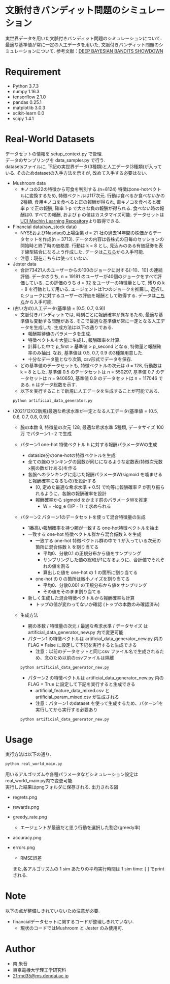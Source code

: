 # 文脈付きバンディット問題のシミュレーション
実世界データを用いた文脈付きバンディット問題のシミュレーションについて.
最適な基準値が常に一定の人工データを用いた, 文脈付きバンディット問題のシミュレーションについて.
参考文献：[DEEP BAYESIAN BANDITS SHOWDOWN](https://arxiv.org/pdf/1802.09127.pdf)
 
# Requirement
* Python 3.7.3
* numpy 1.16.3
* tensorflow 2.1.0
* pandas 0.25.1
* matplotlib 3.0.3
* scikit-learn 0.0
* scipy 1.4.1

# Real-World Datasets
データセットの情報を setup_context.py で管理.  
データのサンプリングを data_sampler.py で行う.  
datasetsファイルに, 下記の実世界データ(3種類)と人工データ(3種類)が入っている. そのためdatasetの入手方法を示すが, 改めて入手する必要はない.

* Mushroom data
    * キノコの22の特徴から可食を判別する.(n=8124) 特徴はone-hotベクトルに変換するため, 特徴ベクトルは117次元. 行動は食べるか食べないかの2種類. 食用キノコを食べると正の報酬が得られ, 毒キノコを食べると確率 p で正の報酬, 確率 1-p で大きな負の報酬が得られる. 食べない時の報酬は0. すべての報酬, および p の値はカスタマイズ可能. データセットは[UCI Machin Learning Repository](https://archive.ics.uci.edu/ml/datasets/mushroom)より取得できる.
* Financial data(raw_stock data)
    * NYSEおよびNasdaqの上場企業 d = 21 社の過去14年間の株価からデータセットを作成(n = 3713). データの内容は各株式の日毎のセッションの開始時と終了時の価格差. 行動は k = 8 とし, 見込みのある有価証券を表す線型結合になるよう作成した. データは[こちら](https://storage.googleapis.com/bandits_datasets/raw_stock_contexts)から入手可能.
    * 注意：現在こちらは使っていない.
* Jester data
    * 合計73421人のユーザーからの100のジョークに対する[-10、10] の連続評価. データのうち, n = 19181 のユーザーが40個のジョークをすべて評価している. この評価のうち d = 32 をユーザーの特徴量として, 残りの k = 8 を行動として用いる. エージェントは1つのジョークを推薦し, 選択したジョークに対するユーザーの評価を報酬として取得する. データは[こちら](https://storage.googleapis.com/bandits_datasets/jester_data_40jokes_19181users.npy)から入手可能.
* (古い方の)人工データ(基準値 = [0.5, 0.7, 0.9])
    * 文脈付きバンディットでは, 時刻ごとに報酬確率が異なるため, 最適な基準値も変動する問題がある. そこで最適な基準値が常に一定となる人工データを生成した. 生成方法は以下の通りである.
        * 報酬期待値のパラメータを生成.
        * 特徴ベクトルを大量に生成し, 報酬確率を計算.
        * 計算した中で p_first > 基準値 > p_second となる, 特徴量と報酬確率のみ抽出. なお, 基準値は 0.5, 0.7, 0.9 の3種類用意した.
        * 十分なデータ量となり次第, csv形式でデータを保存.
    * どの基準値のデータセットも, 特徴ベクトルの次元は d = 128, 行動数は k = 8 とした. 基準値 0.5 のデータセットは n = 550297, 基準値 0.7 のデータセットは n = 940650, 基準値 0.9 のデータセットは n = 117046 である. n はデータ総数を示す.
    * 以下を実行することで新規に人工データを生成することが可能である. 
    ```bash
    python artificial_data_generator.py
    ```
* (2021/12/02新規)最適な希求水準が一定となる人工データ(基準値 = {0.5, 0.6, 0.7, 0.8, 0.9})
    * 腕の本数 8, 特徴量の次元 128, 最適な希求水準 5種類, データサイズ 100万 でパターン1・2 で生成
    * パターン1 one-hot 特徴ベクトル h に対する報酬パラメータWの生成
        * datasize分のone-hotの特徴ベクトルを生成
        * 全ての腕のランキングの回数が同じになるような定数表(特徴次元数×腕の数だけある)を作る
        * 各腕へのランキングに応じた報酬パラメータW(sigmoid を噛ませると報酬確率になるもの)を設計する
            * [0, 定めた最適な希求水準 + 0.5] で均等に報酬確率 P が割り振られるように、各腕の報酬確率を設計
            * 報酬確率から sigmoid をかます前のパラメータWを推定
                * W = -log_e (1/P - 1) で求められる
    * パターン2 パターン1のデータセットを使って混合特徴量の生成
        * 1番高い報酬確率を持つ腕が一致する one-hot特徴ベクトルを抽出
        * 一致する one-hot 特徴ベクトル群から混合係数 λ を生成
            * 一致する one-hot 特徴ベクトル群の中で 1 が入っている次元の箇所に混合係数 λ を割り当てる
                * 平均0、分散0.1 の正規分布から値をサンプリング
                * サンプリングした値の総和が1になるように、合計値でそれぞれの値を割る
                * 算出した値を one-hot の 1 の箇所に割り当てる
            * one-hot の 0 の箇所は微小ノイズを割り当てる
                * 平均0、分散0.001 の正規分布から値をサンプリング
                * その値をそのまま割り当てる
        * 新しく生成した混合特徴ベクトルから報酬確率も計算
            * トップの値が変わってないか確認 (トップの本数のみ確認済み)
    
    * 生成方法
        * 腕の本数 / 特徴量の次元 / 最適な希求水準 / データサイズ は artificial_data_generator_new.py 内で変更可能
        * パターン1 の特徴ベクトルは artificial_data_generator_new.py 内の FLAG = False に設定して下記を実行すると生成できる
            * 注意：以前のデータセットと同じcsv ファイル名で生成されるため、念のため以前のcsvファイルは隔離
        ```bash
        python artificial_data_generator_new.py
        ```
        * パターン2 の特徴ベクトルは artificial_data_generator_new.py 内の FLAG = True に設定して下記を実行すると生成できる
            * artificial_feature_data_mixed.csv と artificial_param_mixed.csv が生成される
            * 注意：パターン1 のdataset を使って生成するため、パターン1を実行してから実行する必要あり
        ```bash
        python artificial_data_generator_new.py
        ```
        
        
# Usage
実行方法は以下の通り. 

```bash
python real_world_main.py
```
用いるアルゴリズムや各種パラメータなどシミュレーション設定はreal_world_main.py内で変更可能.  
実行した結果はpngフォルダに保存される. 
出力される図

* regrets.png
* rewards.png
* greedy_rate.png
    * エージェントが最適だと思う行動を選択した割合(greedy率)
* accuracy.png
* errors.png
    * RMSE誤差
    
    また,各アルゴリズムの 1 sim あたりの平均実行時間は 1 sim time: [ ] でprint される.

# Note
以下の点が整備しきれていないため注意が必要.

* financialデータセットに関するコードが整理しきれていない. 
    * 現状のコードではMushroom と Jester のみ使用可.
 
# Author
* 南 朱音
* 東京電機大学理工学研究科
* 21rmd35@ms.dendai.ac.jp


